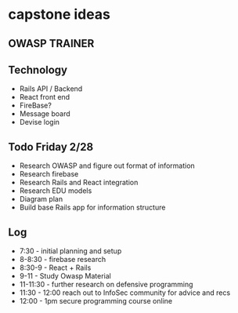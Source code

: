 # capstone ideas
## OWASP TRAINER

## Technology

* Rails API / Backend
* React front end
* FireBase?
* Message board
* Devise login


## Todo Friday 2/28

* Research OWASP and figure out format of information
* Research firebase
* Research Rails and React integration
* Research EDU models
* Diagram plan
* Build base Rails app for information structure 

## Log

* 7:30 - initial planning and setup
* 8-8:30 - firebase research
* 8:30-9 - React + Rails 
* 9-11 - Study Owasp Material
* 11-11:30 - further research on defensive programming 
* 11:30 - 12:00 reach out to InfoSec community for advice and recs
* 12:00 - 1pm secure programming course online
